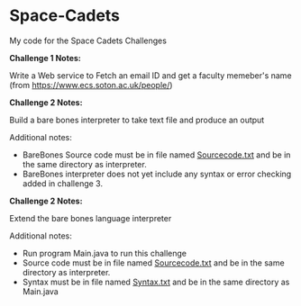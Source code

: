 # Space-Cadets
My code for the Space Cadets Challenges

**Challenge 1 Notes:**

Write a Web service to Fetch an email ID and get a faculty memeber's name (from https://www.ecs.soton.ac.uk/people/)


**Challenge 2 Notes:**

Build a bare bones interpreter to take text file and produce an output

Additional notes:
 - BareBones Source code must be in file named [Sourcecode.txt](https://github.com/OlivandoGit/Space-Cadets/blob/master/Challenge2/Sourcecode.txt) and be in the same directory as interpreter.
 - BareBones interpreter does not yet include any syntax or error checking added in challenge 3.

**Challenge 2 Notes:**

Extend the bare bones language interpreter

Additional notes:
 - Run program Main.java to run this challenge
 - Source code must be in file named [Sourcecode.txt](https://github.com/OlivandoGit/Space-Cadets/blob/master/Challenge3/Sourcecode.txt) and be in the same directory as interpreter.
 - Syntax must be in file named [Syntax.txt](https://github.com/OlivandoGit/Space-Cadets/blob/master/Challenge3/Syntax.txt) and be in the same directory as Main.java